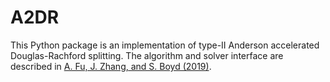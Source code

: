 # A2DR

This Python package is an implementation of type-II Anderson accelerated Douglas-Rachford splitting. The algorithm and solver interface are described in [A. Fu, J. Zhang, and S. Boyd (2019)](http://www.stanford.edu/~boyd/papers/a2dr.html).
